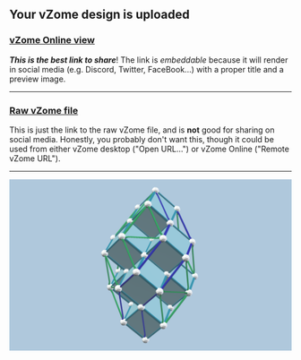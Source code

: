 ## Your vZome design is uploaded

### [vZome Online view][embed]

***This is the best link to share***!  The link is *embeddable* because it will render in social media (e.g. Discord, Twitter, FaceBook...) with a proper title and a preview image.

---

### [Raw vZome file][raw]

This is just the link to the raw vZome file, and is **not** good for
sharing on social media.
Honestly, you probably don't want this, though it could be used from either
vZome desktop ("Open URL...") or vZome Online ("Remote vZome URL").

---

![Image](<Cube stack clipped.png>)


[embed]: <https://vzome.com/app/embed.py?url=https://raw.githubusercontent.com/John-Kostick/vzome-sharing/main/2021/09/10/15-07-07-Cube%2Bstack%2Bclipped/Cube+stack+clipped.vZome>
[raw]: <https://raw.githubusercontent.com/John-Kostick/vzome-sharing/main/2021/09/10/15-07-07-Cube+stack+clipped/Cube stack clipped.vZome>
